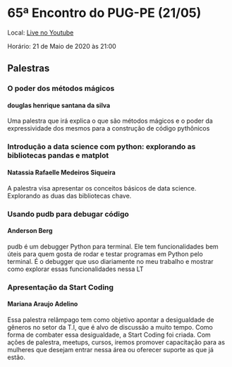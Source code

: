 # 65ª Encontro do PUG-PE (21/05)

Local: [Live no Youtube](https://www.youtube.com/watch?v=4UhmWKI8Rvc)

Horário:  21 de Maio de 2020 às 21:00 

## Palestras

### O poder dos métodos mágicos
#### douglas henrique santana da silva
Uma palestra que irá explica o que são métodos mágicos e o poder da expressividade dos mesmos para a construção de código pythônicos

### Introdução a data science com python: explorando as bibliotecas pandas e matplot
#### Natassia Rafaelle Medeiros Siqueira
A palestra visa apresentar os conceitos básicos de data science. Explorando as duas das bibliotecas chave. 


### Usando pudb para debugar código
#### Anderson Berg
pudb é um debugger Python para terminal. Ele tem funcionalidades bem úteis para quem gosta de rodar e testar programas em Python pelo terminal. É o debugger que uso diariamente no meu trabalho e mostrar como explorar essas funcionalidades nessa LT

### Apresentação da Start Coding
#### Mariana Araujo Adelino
Essa palestra relâmpago tem como objetivo apontar a desigualdade de gêneros no setor da T.I, que é alvo de discussão a muito tempo. Como forma de combater essa desigualdade, a Start Coding foi criada. Com ações de palestra, meetups, cursos, iremos promover capacitação para as mulheres que desejam entrar nessa área ou oferecer suporte as que já estão.
